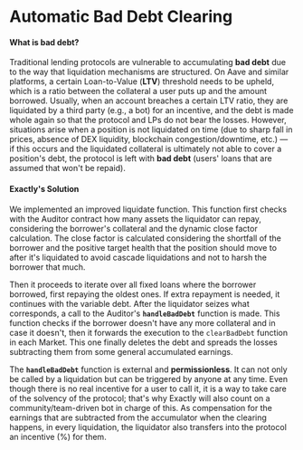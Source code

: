 # Automatic Bad Debt Clearing

#### What is bad debt?

Traditional lending protocols are vulnerable to accumulating **bad debt** due to the way that liquidation mechanisms are structured. On Aave and similar platforms, a certain Loan-to-Value (**LTV**) threshold needs to be upheld, which is a ratio between the collateral a user puts up and the amount borrowed. Usually, when an account breaches a certain LTV ratio, they are liquidated by a third party (e.g., a bot) for an incentive, and the debt is made whole again so that the protocol and LPs do not bear the losses. However, situations arise when a position is not liquidated on time (due to sharp fall in prices, absence of DEX liquidity, blockchain congestion/downtime, etc.) — if this occurs and the liquidated collateral is ultimately not able to cover a position's debt, the protocol is left with **bad debt** (users' loans that are assumed that won't be repaid).

#### Exactly's Solution

We implemented an improved liquidate function. This function first checks with the Auditor contract how many assets the liquidator can repay, considering the borrower's collateral and the dynamic close factor calculation. The close factor is calculated considering the shortfall of the borrower and the positive target health that the position should move to after it's liquidated to avoid cascade liquidations and not to harsh the borrower that much.

Then it proceeds to iterate over all fixed loans where the borrower borrowed, first repaying the oldest ones. If extra repayment is needed, it continues with the variable debt. After the liquidator seizes what corresponds, a call to the Auditor's **`handleBadDebt`** function is made. This function checks if the borrower doesn't have any more collateral and in case it doesn't, then it forwards the execution to the `clearBadDebt` function in each Market. This one finally deletes the debt and spreads the losses subtracting them from some general accumulated earnings.

The **`handleBadDebt`** function is external and **permissionless**. It can not only be called by a liquidation but can be triggered by anyone at any time. Even though there is no real incentive for a user to call it, it is a way to take care of the solvency of the protocol; that's why Exactly will also count on a community/team-driven bot in charge of this. As compensation for the earnings that are subtracted from the accumulator when the clearing happens, in every liquidation, the liquidator also transfers into the protocol an incentive (%) for them.
